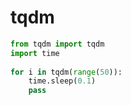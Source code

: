 

# tqdm

```python
from tqdm import tqdm
import time
 
for i in tqdm(range(50)):
    time.sleep(0.1)
    pass
```

